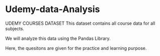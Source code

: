 # Udemy-data-Analysis


UDEMY COURSES DATASET
This dataset contains all course data for all subjects.

We will analyze this data using the Pandas Library.

Here, the quesitons are given for the practice and learning purpose.
